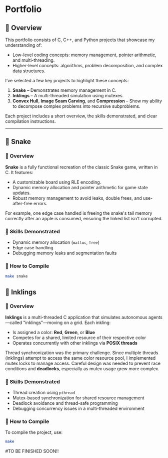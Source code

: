 # Portfolio

## 📌 Overview

This portfolio consists of C, C++, and Python projects that showcase my understanding of:

- Low-level coding concepts: memory management, pointer arithmetic, and multi-threading.
- Higher-level concepts: algorithms, problem decomposition, and complex data structures.

I’ve selected a few key projects to highlight these concepts:

1. **Snake** – Demonstrates memory management in C.
2. **Inklings** – A multi-threaded simulation using mutexes.
3. **Convex Hull**, **Image Seam Carving**, and **Compression** – Show my ability to decompose complex problems into recursive subproblems.

Each project includes a short overview, the skills demonstrated, and clear compilation instructions.

---

## 🐍 Snake

### 🔹 Overview

**Snake** is a fully functional recreation of the classic Snake game, written in C. It features:

- A customizable board using RLE encoding.
- Dynamic memory allocation and pointer arithmetic for game state updates.
- Robust memory management to avoid leaks, double frees, and use-after-free errors.

For example, one edge case handled is freeing the snake's tail memory correctly after an apple is consumed, ensuring the linked list isn't corrupted.

### 🔹 Skills Demonstrated

- Dynamic memory allocation (`malloc`, `free`)
- Edge case handling
- Debugging memory leaks and segmentation faults

### 🔹 How to Compile

```bash
make snake
```

## 🎨 Inklings

### 🔹 Overview

**Inklings** is a multi-threaded C application that simulates autonomous agents—called "inklings"—moving on a grid. Each inkling:

- Is assigned a color: **Red**, **Green**, or **Blue**
- Competes for a shared, limited resource of their respective color
- Operates concurrently with other inklings via **POSIX threads**

Thread synchronization was the primary challenge. Since multiple threads (inklings) attempt to access the same color resource pool, I implemented mutex locks to manage access. Careful design was needed to prevent race conditions and **deadlocks**, especially as mutex usage grew more complex.

### 🔹 Skills Demonstrated

- Thread creation using `pthread`
- Mutex-based synchronization for shared resource management
- Deadlock avoidance and thread-safe programming
- Debugging concurrency issues in a multi-threaded environment

### 🔹 How to Compile

To compile the project, use:

```bash
make
```

#TO BE FINISHED SOON!!
